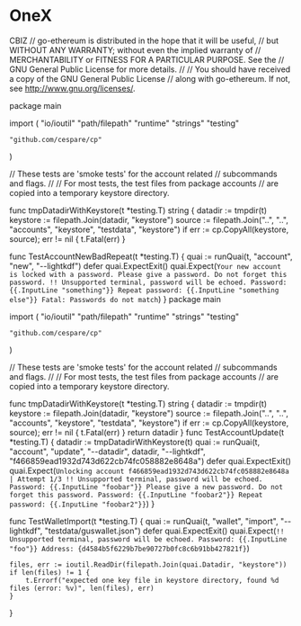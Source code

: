 # OneX
CBIZ
// go-ethereum is distributed in the hope that it will be useful,
// but WITHOUT ANY WARRANTY; without even the implied warranty of
// MERCHANTABILITY or FITNESS FOR A PARTICULAR PURPOSE. See the
// GNU General Public License for more details.
//
// You should have received a copy of the GNU General Public License
// along with go-ethereum. If not, see <http://www.gnu.org/licenses/>.

package main

import (
	"io/ioutil"
	"path/filepath"
	"runtime"
	"strings"
	"testing"

	"github.com/cespare/cp"
)

// These tests are 'smoke tests' for the account related
// subcommands and flags.
//
// For most tests, the test files from package accounts
// are copied into a temporary keystore directory.

func tmpDatadirWithKeystore(t *testing.T) string {
	datadir := tmpdir(t)
	keystore := filepath.Join(datadir, "keystore")
	source := filepath.Join("..", "..", "accounts", "keystore", "testdata", "keystore")
	if err := cp.CopyAll(keystore, source); err != nil {
		t.Fatal(err)
}

func TestAccountNewBadRepeat(t *testing.T) {
	quai := runQuai(t, "account", "new", "--lightkdf")
	defer quai.ExpectExit()
	quai.Expect(`
Your new account is locked with a password. Please give a password. Do not forget this password.
!! Unsupported terminal, password will be echoed.
Password: {{.InputLine "something"}}
Repeat password: {{.InputLine "something else"}}
Fatal: Passwords do not match
`)
}
package main

import (
	"io/ioutil"
	"path/filepath"
	"runtime"
	"strings"
	"testing"

	"github.com/cespare/cp"
)

// These tests are 'smoke tests' for the account related
// subcommands and flags.
//
// For most tests, the test files from package accounts
// are copied into a temporary keystore directory.

func tmpDatadirWithKeystore(t *testing.T) string {
	datadir := tmpdir(t)
	keystore := filepath.Join(datadir, "keystore")
	source := filepath.Join("..", "..", "accounts", "keystore", "testdata", "keystore")
	if err := cp.CopyAll(keystore, source); err != nil {
		t.Fatal(err)
	}
	return datadir
}
func TestAccountUpdate(t *testing.T) {
	datadir := tmpDatadirWithKeystore(t)
	quai := runQuai(t, "account", "update",
		"--datadir", datadir, "--lightkdf",
		"f466859ead1932d743d622cb74fc058882e8648a")
	defer quai.ExpectExit()
	quai.Expect(`
Unlocking account f466859ead1932d743d622cb74fc058882e8648a | Attempt 1/3
!! Unsupported terminal, password will be echoed.
Password: {{.InputLine "foobar"}}
Please give a new password. Do not forget this password.
Password: {{.InputLine "foobar2"}}
Repeat password: {{.InputLine "foobar2"}}
`)
}

func TestWalletImport(t *testing.T) {
	quai := runQuai(t, "wallet", "import", "--lightkdf", "testdata/guswallet.json")
	defer quai.ExpectExit()
	quai.Expect(`
!! Unsupported terminal, password will be echoed.
Password: {{.InputLine "foo"}}
Address: {d4584b5f6229b7be90727b0fc8c6b91bb427821f}
`)

	files, err := ioutil.ReadDir(filepath.Join(quai.Datadir, "keystore"))
	if len(files) != 1 {
		t.Errorf("expected one key file in keystore directory, found %d files (error: %v)", len(files), err)
	}
}
